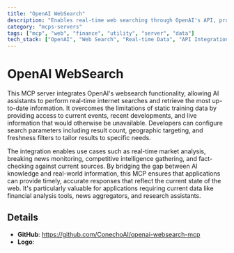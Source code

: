 ```yaml
---
title: "OpenAI WebSearch"
description: "Enables real-time web searching through OpenAI's API, providing access to current information beyond training data limitations."
category: "mcps-servers"
tags: ["mcp", "web", "finance", "utility", "server", "data"]
tech_stack: ["OpenAI", "Web Search", "Real-time Data", "API Integration"]
---
```


# OpenAI WebSearch

This MCP server integrates OpenAI's websearch functionality, allowing AI assistants to perform real-time internet searches and retrieve the most up-to-date information. It overcomes the limitations of static training data by providing access to current events, recent developments, and live information that would otherwise be unavailable. Developers can configure search parameters including result count, geographic targeting, and freshness filters to tailor results to specific needs.

The integration enables use cases such as real-time market analysis, breaking news monitoring, competitive intelligence gathering, and fact-checking against current sources. By bridging the gap between AI knowledge and real-world information, this MCP ensures that applications can provide timely, accurate responses that reflect the current state of the web. It's particularly valuable for applications requiring current data like financial analysis tools, news aggregators, and research assistants.

## Details

- **GitHub**: https://github.com/ConechoAI/openai-websearch-mcp
- **Logo**: 
